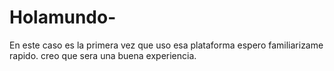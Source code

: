 # Holamundo-
En este caso es la primera vez que uso esa plataforma espero familiarizame rapido.
creo que sera una buena experiencia.
